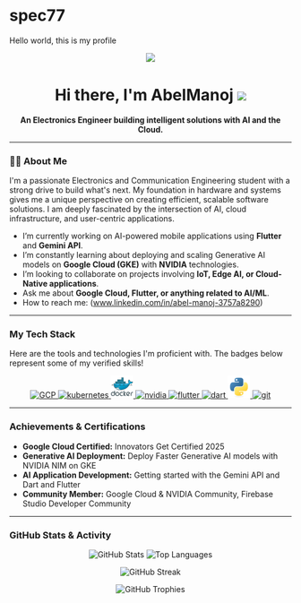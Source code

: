 # spec77
Hello world, this is my profile
<div id="header" align="center">
  <img src="https://media.giphy.com/media/M9gbBd9nbDrOTu1Mqx/giphy.gif" width="100"/>
  <h1>
    Hi there, I'm AbelManoj
    <img src="https://media.giphy.com/media/hvRJCLFzcasrR4ia7z/giphy.gif" width="30px"/>
  </h1>
  <p align="center">
    <strong>An Electronics Engineer building intelligent solutions with AI and the Cloud.</strong>
  </p>
</div>

---

### 👨‍💻 About Me

I'm a passionate Electronics and Communication Engineering student with a strong drive to build what's next. My foundation in hardware and systems gives me a unique perspective on creating efficient, scalable software solutions. I am deeply fascinated by the intersection of AI, cloud infrastructure, and user-centric applications.

- I’m currently working on AI-powered mobile applications using **Flutter** and **Gemini API**.
-  I’m constantly learning about deploying and scaling Generative AI models on **Google Cloud (GKE)** with **NVIDIA** technologies.
-  I’m looking to collaborate on projects involving **IoT, Edge AI, or Cloud-Native applications**.
-  Ask me about **Google Cloud, Flutter, or anything related to AI/ML**.
-  How to reach me: (www.linkedin.com/in/abel-manoj-3757a8290)

---

###  My Tech Stack

Here are the tools and technologies I'm proficient with. The badges below represent some of my verified skills!

<p align="center">
  <a href="https://cloud.google.com" target="_blank" rel="noreferrer"> <img src="https://www.vectorlogo.zone/logos/google_cloud/google_cloud-icon.svg" alt="GCP" width="40" height="40"/> </a>
  <a href="https://kubernetes.io" target="_blank" rel="noreferrer"> <img src="https://www.vectorlogo.zone/logos/kubernetes/kubernetes-icon.svg" alt="kubernetes" width="40" height="40"/> </a>
  <a href="https://www.docker.com/" target="_blank" rel="noreferrer"> <img src="https://raw.githubusercontent.com/devicons/devicon/master/icons/docker/docker-original-wordmark.svg" alt="docker" width="40" height="40"/> </a>
  <a href="https://www.nvidia.com/en-in/ai-data-science/" target="_blank" rel="noreferrer"> <img src="https://raw.githubusercontent.com/devicons/devicon/master/icons/nvidia/nvidia-original-wordmark.svg" alt="nvidia" width="40" height="40"/> </a>
  <a href="https://flutter.dev" target="_blank" rel="noreferrer"> <img src="https://www.vectorlogo.zone/logos/flutterio/flutterio-icon.svg" alt="flutter" width="40" height="40"/> </a>
  <a href="https://dart.dev" target="_blank" rel="noreferrer"> <img src="https://www.vectorlogo.zone/logos/dartlang/dartlang-icon.svg" alt="dart" width="40" height="40"/> </a>
  <a href="https://www.python.org" target="_blank" rel="noreferrer"> <img src="https://raw.githubusercontent.com/devicons/devicon/master/icons/python/python-original.svg" alt="python" width="40" height="40"/> </a>
  <a href="https://git-scm.com/" target="_blank" rel="noreferrer"> <img src="https://www.vectorlogo.zone/logos/git-scm/git-scm-icon.svg" alt="git" width="40" height="40"/> </a>
</p>

---

###   Achievements & Certifications

* **Google Cloud Certified:** Innovators Get Certified 2025
* **Generative AI Deployment:** Deploy Faster Generative AI models with NVIDIA NIM on GKE
* **AI Application Development:** Getting started with the Gemini API and Dart and Flutter
* **Community Member:** Google Cloud & NVIDIA Community, Firebase Studio Developer Community
---

###   GitHub Stats & Activity

<p align="center">
  <img src="https://github-readme-stats.vercel.app/api?username=[YOUR GITHUB USERNAME]&show_icons=true&theme=dracula&include_all_commits=true&count_private=true" alt="GitHub Stats" />
  <img src="https://github-readme-stats.vercel.app/api/top-langs/?username=[YOUR GITHUB USERNAME]&layout=compact&theme=dracula" alt="Top Languages" />
</p>

<p align="center">
  <img src="https://github-readme-streak-stats.herokuapp.com/?user=[YOUR GITHUB USERNAME]&theme=dracula" alt="GitHub Streak" />
</p>

<p align="center">
  <img src="https://github-profile-trophy.vercel.app/?username=[YOUR GITHUB USERNAME]&theme=dracula&column=7" alt="GitHub Trophies" />
</p>
